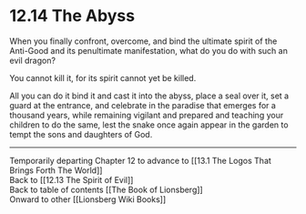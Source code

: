 # 12.14 The Abyss

When you finally confront, overcome, and bind the ultimate spirit of the Anti-Good and its penultimate manifestation, what do you do with such an evil dragon?

You cannot kill it, for its spirit cannot yet be killed.

All you can do it bind it and cast it into the abyss, place a seal over it, set a guard at the entrance, and celebrate in the paradise that emerges for a thousand years, while remaining vigilant and prepared and teaching your children to do the same, lest the snake once again appear in the garden to tempt the sons and daughters of God.

___

Temporarily departing Chapter 12 to advance to [[13.1 The Logos That Brings Forth The World]]  
Back to [[12.13 The Spirit of Evil]]  
Back to table of contents [[The Book of Lionsberg]]  
Onward to other [[Lionsberg Wiki Books]]  
